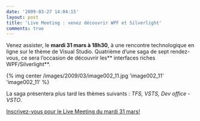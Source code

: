 ```yaml
---
date: '2009-03-27 14:04:15'
layout: post
title: 'Live Meeting : venez découvrir WPF et Silverlight'
comments: true
---
```


Venez assister, le **mardi 31 mars à 18h30**, à une rencontre technologique en ligne sur le thème de Visual Studio. Quatrième d’une saga de sept rendez-vous, ce sera l’occasion de découvrir les** interfaces riches WPF/Silverlight**.

{% img center /images/2009/03/image002_11.jpg 'image002_11' 'image002_11' %}

La saga présentera plus tard les thèmes suivants : _TFS, VSTS, Dev office - VSTO_.

[Inscrivez-vous pour le Live Meeting du mardi 31 mars!](http://msevents.microsoft.com/CUI/WebCastEventDetails.aspx?EventID=1032410284&EventCategory=4&culture=fr-FR&CountryCode=FR)
